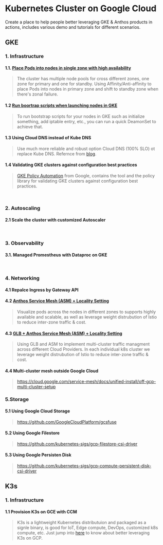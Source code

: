 # Kubernetes Cluster on Google Cloud

Create a place to help people better leveraging GKE & Anthos products in actions, includes various demo and tutorials for different scenarios. 
## GKE
### 1. Infrastructure
#### 1.1. [Place Pods into nodes in single zone with high availability](./docs/single-zone.md)
> The cluster has multiple node pools for cross different zones, one zone for primary and one for standby. Using Affinity/Anti-affinity to place Pods into nodes in primary zone and shift to standby zone when there's zonal failure.

#### 1.2 [Run boortrap scripts when launching nodes in GKE](./docs/startup-script.md)
> To run bootstrap scripts for your nodes in GKE such as initialize something, add iptable entry, etc., you can run a quick DeamonSet to achieve that.

#### 1.3 Using Cloud DNS instead of Kube DNS
> Use much more reliable and robust option Cloud DNS (100% SLO) ot replace Kube DNS. Refernce from [blog](https://medium.com/google-cloud/dns-on-gke-everything-you-need-to-know-b961303f9153). 

#### 1.4 Validating GKE clusters against configuration best practices
> [GKE Policy Automation](https://github.com/google/gke-policy-automation) from Google, contains the tool and the policy library for validating GKE clusters against configuration best practices.
<br>

### 2. Autoscaling 
#### 2.1 Scale the cluster with customized Autoscaler 
<br>

### 3. Observability
#### 3.1. Managed Promestheus with Dataproc on GKE
<br>

### 4. Networking

#### 4.1 Repalce Ingress by Gateway API

#### 4.2 [Anthos Service Mesh (ASM) + Locality Setting](./docs/asm-locality.md)

> Visualize pods across the nodes in different zones to supports highly available and scalable, as well as leverage weight distrubution of Istio to reduce inter-zone traffic & cost.


#### 4.3 [GLB + Anthos Service Mesh (ASM) + Locality Setting](./docs/glb-locality.md)

> Using GLB and ASM to implement multi-cluster traffic managment across different Cloud Providers. In each individual k8s cluster we leverage weight distrubution of Istio to reduce inter-zone traffic & cost.

#### 4.4 Multi-cluster mesh outside Google Cloud
> https://cloud.google.com/service-mesh/docs/unified-install/off-gcp-multi-cluster-setup

### 5.Storage

#### 5.1 Using Google Cloud Storage
> https://github.com/GoogleCloudPlatform/gcsfuse

#### 5.2 Using Google Filestore
> https://github.com/kubernetes-sigs/gcp-filestore-csi-driver

#### 5.3 Using Google Persisten Disk 
> https://github.com/kubernetes-sigs/gcp-compute-persistent-disk-csi-driver

## K3s

### 1. Infrastructure
#### 1.1 Provision K3s on GCE with CCM
> K3s is a lightweight Kubernetes distributuion and packaged as a signle binary, is good for IoT, Edge compute, DevOps, customized k8s compute, etc. Just jump into [here](./blueprint/k3s/play-k3s.md) to know about better leveraging K3s on GCP.